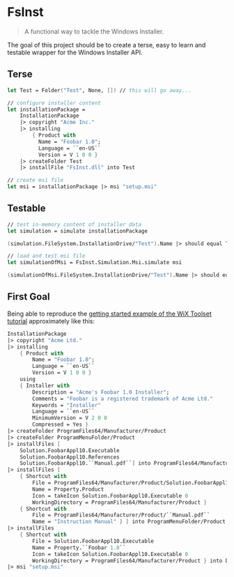 # FsInst
> A functional way to tackle the Windows Installer.

The goal of this project should be to create a terse, easy to learn and testable wrapper for the Windows Installer API.

## Terse
```fsharp
let Test = Folder("Test", None, []) // this will go away...

// configure installer content
let installationPackage =
    InstallationPackage
    |> copyright "Acme Inc."
    |> installing
        { Product with
          Name = "Foobar 1.0";
          Language = ``en-US``
          Version = V 1 0 0 }
    |> createFolder Test
    |> installFile "FsInst.dll" into Test

// create msi file
let msi = installationPackage |> msi "setup.msi"
```

## Testable
```fsharp
// test in-memory content of installer data
let simulation = simulate installationPackage

(simulation.FileSystem.InstallationDrive/"Test").Name |> should equal Test.Name

// load and test msi file
let simulationOfMsi = FsInst.Simulation.Msi.simulate msi

(simulationOfMsi.FileSystem.InstallationDrive/"Test").Name |> should equal Test.Name
```

## First Goal
Being able to reproduce the [getting started example of the WiX Toolset tutorial](https://www.firegiant.com/wix/tutorial/getting-started/) approximately like this:

```fsharp
InstallationPackage
|> copyright "Acme Ltd."
|> installing
    { Product with
        Name = "Foobar 1.0";
        Language = ``en-US``
        Version = V 1 0 0 }
    using
    { Installer with
        Description = "Acme's Foobar 1.0 Installer";
        Comments = "Foobar is a registered trademark of Acme Ltd."
        Keywords = "Installer"
        Language = ``en-US``
        MinimumVersion = V 2 0 0
        Compressed = Yes }
|> createFolder ProgramFiles64/Manufacturer/Product
|> createFolder ProgramMenuFolder/Product
|> installFiles [
    Solution.FoobarAppl10.Executable
    Solution.FoobarAppl10.References
    Solution.FoobarAppl10.``Manual.pdf``] into ProgramFiles64/Manufacturer/Product
|> installFiles [
    { Shortcut with
        File = ProgramFiles64/Manufacturer/Product/Solution.FoobarAppl10.Executable.Filename
        Name = Property.Product
        Icon = takeIcon Solution.FoobarAppl10.Executable 0
        WorkingDirectory = ProgramFiles64/Manufacturer/Product }
    { Shortcut with
        File = ProgramFiles64/Manufacturer/Product/``Manual.pdf``
        Name = "Instruction Manual" } ] into ProgramMenuFolder/Product
|> installFiles
    { Shortcut with
        File = Solution.FoobarAppl10.Executable
        Name = Property.``Foobar 1.0``
        Icon = takeIcon Solution.FoobarAppl10.Executable 0
        WorkingDirectory = ProgramFiles64/Manufacturer/Product } into DesktopFolder
|> msi "setup.msi"
```